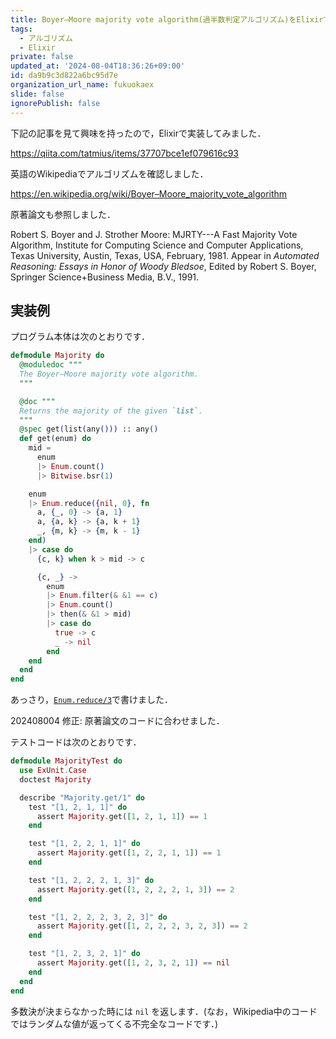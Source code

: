 ```yaml
---
title: Boyer–Moore majority vote algorithm(過半数判定アルゴリズム)をElixirで書いてみた
tags:
  - アルゴリズム
  - Elixir
private: false
updated_at: '2024-08-04T18:36:26+09:00'
id: da9b9c3d822a6bc95d7e
organization_url_name: fukuokaex
slide: false
ignorePublish: false
---
```

下記の記事を見て興味を持ったので，Elixirで実装してみました．

https://qiita.com/tatmius/items/37707bce1ef079616c93

英語のWikipediaでアルゴリズムを確認しました．

https://en.wikipedia.org/wiki/Boyer–Moore_majority_vote_algorithm

原著論文も参照しました．

Robert S. Boyer and J. Strother Moore: MJRTY---A Fast Majority Vote Algorithm, Institute for Computing Science and Computer Applications, Texas University, Austin, Texas, USA, February, 1981. Appear in *Automated Reasoning: Essays in Honor of Woody Bledsoe*, Edited by Robert S. Boyer, Springer Science+Business Media, B.V., 1991.


## 実装例

プログラム本体は次のとおりです．

```elixir:lib/majority.ex
defmodule Majority do
  @moduledoc """
  The Boyer–Moore majority vote algorithm.
  """

  @doc """
  Returns the majority of the given `list`.
  """
  @spec get(list(any())) :: any()
  def get(enum) do
    mid = 
      enum
      |> Enum.count()
      |> Bitwise.bsr(1)

    enum
    |> Enum.reduce({nil, 0}, fn
      a, {_, 0} -> {a, 1}
      a, {a, k} -> {a, k + 1}
      _, {m, k} -> {m, k - 1}
    end)
    |> case do
      {c, k} when k > mid -> c

      {c, _} -> 
        enum
        |> Enum.filter(& &1 == c) 
        |> Enum.count() 
        |> then(& &1 > mid)
        |> case do
          true -> c
          _ -> nil
        end
    end 
  end
end
```

あっさり，[`Enum.reduce/3`](https://hexdocs.pm/elixir/1.16.0/Enum.html#reduce/3)で書けました．

202408004 修正: 原著論文のコードに合わせました．

テストコードは次のとおりです．

```elixir:majority_test.exs
defmodule MajorityTest do
  use ExUnit.Case
  doctest Majority

  describe "Majority.get/1" do
    test "[1, 2, 1, 1]" do
      assert Majority.get([1, 2, 1, 1]) == 1
    end

    test "[1, 2, 2, 1, 1]" do
      assert Majority.get([1, 2, 2, 1, 1]) == 1
    end

    test "[1, 2, 2, 2, 1, 3]" do
      assert Majority.get([1, 2, 2, 2, 1, 3]) == 2
    end

    test "[1, 2, 2, 2, 3, 2, 3]" do
      assert Majority.get([1, 2, 2, 2, 3, 2, 3]) == 2
    end

    test "[1, 2, 3, 2, 1]" do
      assert Majority.get([1, 2, 3, 2, 1]) == nil
    end
  end
end
```

多数決が決まらなかった時には `nil` を返します．(なお，Wikipedia中のコードではランダムな値が返ってくる不完全なコードです．)
